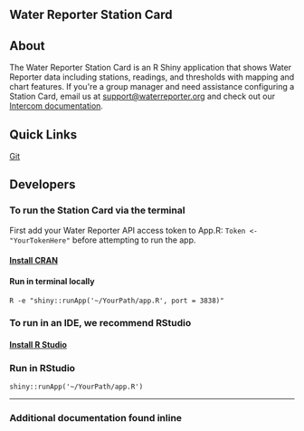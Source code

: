 Water Reporter Station Card
---------------

About
---------------
The Water Reporter Station Card is an R Shiny application that shows Water Reporter data including stations, readings, and thresholds with mapping and chart features. If you're a group manager and need assistance configuring a Station Card, email us at [support@waterreporter.org](mailto:support@waterreporter.org) and check out our [Intercom documentation](https://help.waterreporter.org/en/articles/6020365-station-cards).

Quick Links
---------------
[Git](https://github.com/ChesapeakeCommons/StationCard-Public)

Developers
---------------
### To run the Station Card via the terminal
First add your Water Reporter API access token to App.R: 
`Token <- "YourTokenHere"` before attempting to run the app.

#### [Install CRAN](https://cran.r-project.org/)


#### Run in terminal locally 
`R -e "shiny::runApp('~/YourPath/app.R', port = 3838)"`

### To run in an IDE, we recommend RStudio

#### [Install R Studio](https://www.rstudio.com/products/rstudio/download/)

### Run in RStudio
`shiny::runApp('~/YourPath/app.R')`

---------------

### Additional documentation found inline 










